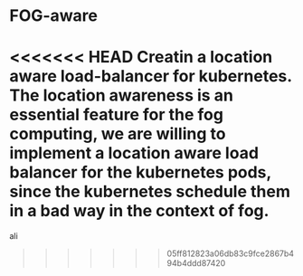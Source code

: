 # FOG-aware
<<<<<<< HEAD
Creatin a location aware load-balancer for kubernetes.
The location awareness is an essential feature for the fog computing, we are willing to implement a location aware load balancer for the kubernetes pods, since the kubernetes schedule them in a bad way in the context of fog.
=======
ali
>>>>>>> 05ff812823a06db83c9fce2867b494b4ddd87420
